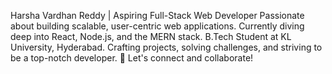  Harsha Vardhan Reddy | Aspiring Full-Stack Web Developer
 Passionate about building scalable, user-centric web applications.
 Currently diving deep into React, Node.js, and the MERN stack.
 B.Tech Student at KL University, Hyderabad.
 Crafting projects, solving challenges, and striving to be a top-notch developer.
🙌 Let's connect and collaborate!

